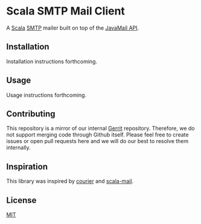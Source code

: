 # Scala SMTP Mail Client

A [Scala](http://scala-lang.org/) [SMTP](https://en.wikipedia.org/wiki/Simple_Mail_Transfer_Protocol) mailer
built on top of the [JavaMail API](https://javamail.java.net/nonav/docs/api/).

## Installation

Installation instructions forthcoming.

## Usage

Usage instructions forthcoming.

## Contributing

This repository is a mirror of our internal [Gerrit](https://www.gerritcodereview.com/) repository. Therefore, we do not
support merging code through Github itself. Please feel free to create issues or open pull requests here and we will do
our best to resolve them internally.

## Inspiration

This library was inspired by [courier](https://github.com/softprops/courier) and
[scala-mail](https://github.com/pascalmouret/scala-mail).

## License

[MIT](http://opensource.org/licenses/MIT)
